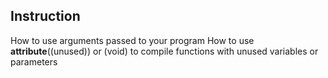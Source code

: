 ## Instruction
How to use arguments passed to your program
How to use __attribute__((unused)) or (void) to compile functions with unused variables or parameters
